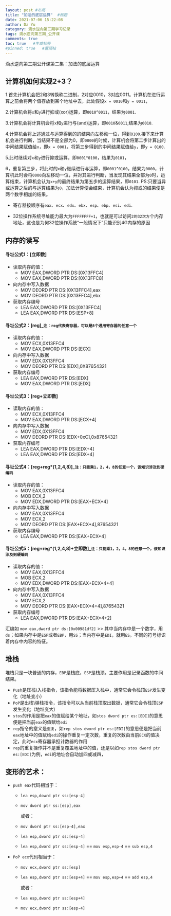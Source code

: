 ```yaml
---
layout: post #布局
title: "加法的底层运算"  #标题
date: 2021-07-06 15:22:08
author: Da Yu
category: 滴水逆向第三期学习记录
tags: 滴水逆向第三期_公开课
comments: true
toc: true   #生成标签
#pinned: true   #置顶帖
---
```

滴水逆向第三期公开课第二集：加法的底层运算

## 计算机如何实现2+3？
1.首先计算机会把2和3转换称二进制，2对应0010，3对应0011。计算机在进行运算之前会将两个值存放到某个地址中去，此处假设`x = 0010`和`y = 0011`，

2.计算机会将`x`和`y`进行抑或(xor)运算，即`0010`^`0011`，结果为`0001`.

3.计算机会将计算机会将`x`和`y`进行与(and)运算，即`0010`&`0011`,结果为`0010`.

4.计算机会将上述通过与运算得到的的结果向左移动一位，得到`0100`.接下来计算机会进行判断，当结果不是全部为0，即`0000`的时候，计算机会将第二步计算出的中间结果赋值给`x`，即`x = 0001`，将第三步得到的中间结果赋值给`y`，即`y = 0100`.

5.此时继续对`x`和`y`进行抑或运算，即`0001`^`0100`，结果为`0101`，

6，重复第三步，将此时的`x`和`y`继续进行与运算，即`0001`^`0100`，结果为`0000`，计算机此时会将`0000`向左移动一位，并对其进行判断，当发现其结果全部为`0`时，运算结束，计算机会认为`x+y`的最终结果为第五步的运算结果，即`0101`.
PS:只要当异或运算之后的与运算结果为`0`，加法计算便会结束，计算机会认为抑或的结果便是两个数字相加的结果。


- 寄存器按顺序有`eax`、`ecx`、`edx`、`ebx`、`esp`、`ebp`、`esi`、`edi`.

- 32位操作系统寻址能力最大为`FFFFFFFF+1`，也就是可以访问`2的32次方`个内存地址，这也是为何32位操作系统“一般情况下”只能识别4G内存的原因

## 内存的读写
#### 寻址公式1：[立即数]
- 读取内存的值：
  - MOV EAX,DWORD PTR DS:[0X13FFC4]
  - MOV EAX,DWORD PTR DS:[0X13FFC8]
- 向内存中写入数据
  - MOV DEORD PTR DS:[0X13FFC4],eax
  - MOV DEORD PTR DS:[0X13FFC4],ebx
- 获取内存编号
  - LEA EAX,DWORD PTR DS:[0X13FFC4]
  - LEA EAX,DWORD PTR DS:[ESP+8]


#### 寻址公式2：[reg]_`注：reg代表寄存器，可以是8个通用寄存器的任意一个`
- 读取内存的值：
  - MOV ECX,0X13FFC4
  - MOV EAX,DWORD PTR DS:[ECX]
- 向内存中写入数据
  - MOV EDX,0X13FFC4
  - MOV DEORD PTR DS:[EDX],0X87654321
- 获取内存编号
  - LEA EAX,DWORD PTR DS:[EDX]
  - MOV EAX,DWORD PTR DS:[EDX]


#### 寻址公式3：[reg+立即数]
- 读取内存的值：
  - MOV ECX,0X13FFC4
  - MOV EAX,DWORD PTR DS:[ECX+4]
- 向内存中写入数据
  - MOV EDX,0X13FFC4
  - MOV DEORD PTR DS:[EDX+0xC],0x87654321
- 获取内存编号
  - LEA EAX,DWORD PTR DS:[EDX+4]
  - LEA EAX,DWORD PTR DS:[EDX+4]


#### 寻址公式4：[reg+reg*(1,2,4,8)]_`注：只能乘1，2，4，8的任意一个，该知识涉及到硬编码`
- 读取内存的值：
  - MOV EAX,0X13FFC4
  - MOB ECX,2
  - MOV EDX,DWORD PTR DS:[EAX+ECX*4]
- 向内存中写入数据
  - MOV EAX,0X13FFC4
  - MOV ECX,2
  - MOV DEORD PTR DS:[EAX+ECX*4],87654321
- 获取内存编号
  - LEA EAX,DWORD PTR DS:[EAX+ECX*4]


#### 寻址公式5：[reg+reg*(1,2,4,8)+立即数]_`注：只能乘1，2，4，8的任意一个，该知识涉及到硬编码`
- 读取内存的值：
  - MOV EAX,0X13FFC4
  - MOB ECX,2
  - MOV EDX,DWORD PTR DS:[EAX+ECX*4+4]
- 向内存中写入数据
  - MOV EAX,0X13FFC4
  - MOV ECX,2
  - MOV DEORD PTR DS:[EAX+ECX*4+4],87654321
- 获取内存编号
  - LEA EAX,DWORD PTR DS:[EAX+ECX*4+2]



汇编如 `mov eax,dword ptr ds:[0x00981df2]` >> 其中当内存中是一个数字，用`ds`；如果内存中是`ESP`或者`EBP`，用`SS`；当内存中是`EDI`，就用`ES`。不同的符号标识着内存中内容的特征。

## 堆栈
堆栈只是一块普通的内存，`EBP`是栈底，`ESP`是栈顶。主要作用是记录函数的中间结果。

- `Push`是压栈\入栈指令，该指令能将数据压入栈中，通常它会令栈顶`ESP`发生变化（地址变小）
- `PoP`是出栈\弹栈指令，该指令可以从当前栈顶取出数据，通常它会令栈顶`ESP`发生变化（地址变大）
- `stos`的作用是把`eax`的值赋给某个地址，如`stos dword ptr es:[EDI]`的意思便是把当前`eax`的值赋给`edi`
- `rep`指令的意义是`重复`，如`rep stos dword ptr es:[EDI]`的意思便是把当前`eax`地址中的值赋给`edi`的操作重复一定次数，重复的次数由当前`ECX`的值决定，此时`ecx`寄存器承担计数器的作用
- `rep`的重复操作并不是重复覆盖地址中的值，还是以如`rep stos dword ptr es:[EDI]`为例，`edi`的地址会自动加四或减四，


## 变形的艺术：
- `push eax`代码相当于：
  - `lea esp,dowrd ptr ss:[esp-4]`
  - `mov dword ptr ss:[esp],eax`
  
    或者：
  - `mov dword ptr ss:[esp-4],eax`
  - `lea esp,dword ptr ss:[esp-4]`
  
  - `lea esp,dword ptr ss:[esp-4]` == `mov esp,esp-4` == `sub esp,4`


- `PoP ecx`代码相当于：
  - `mov ecx,dword ptr ss:[esp]`
  - `lea esp,dword ptr ss:[esp+4]` == `mov esp,esp+4` == `add esp,4`
  
    或者：
  - `lea esp,dword ptr ss:[esp+4]`
  - `mov ecx,dword ptr ss:[esp-4]`

 